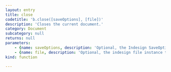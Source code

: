 ```yaml
---
layout: entry
title: close
codetitle: 'b.close([saveOptions], [file])'
description: 'Closes the current document.'
category: Document
subcategory: null
returns: null
parameters:
    - {name: saveOptions, description: 'Optional, the Indesign SaveOptions constant or either true for triggering saving before closing or false for closing without saving.', optional: true, type: [null]}
    - {name: file, description: 'Optional, the indesign file instance to save the document to.', optional: true, type: [File]}
kind: function

---
```

